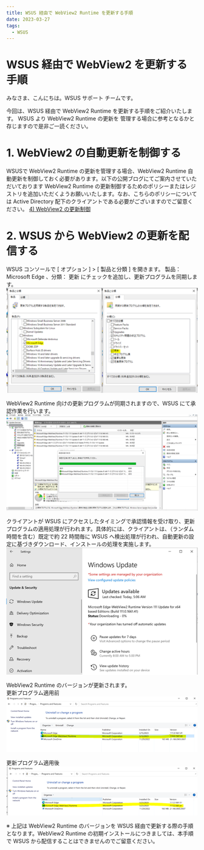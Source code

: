 ```yaml
---
title: WSUS 経由で WebView2 Runtime を更新する手順
date: 2023-03-27
tags:
  - WSUS
---
```


# WSUS 経由で WebView2 を更新する手順 
みなさま、こんにちは。WSUS サポート チームです。

今回は、WSUS 経由で WebView2 Runtime を更新する手順をご紹介いたします。
WSUS より WebView2 Runtime の更新を 管理する場合に参考となるかと存じますので是非ご一読ください。

# 1. WebView2 の自動更新を制御する  
WSUSで WebView2 Runtime の更新を管理する場合、WebView2 Runtime 自動更新を制御しておく必要があります。以下の公開ブログにてご案内させていただいております WebView2 Runtime の更新制御するためのポリシーまたはレジストリを追加いただくようお願いいたします。なお、こちらのポリシーについては Active Directory 配下のクライアントである必要がございますのでご留意ください。  [4) WebView2 の更新制御](https://jpdsi.github.io/blog/internet-explorer-microsoft-edge/how-and-why-to-update-edge/#4-WebView2-%E3%81%AE%E6%9B%B4%E6%96%B0%E5%88%B6%E5%BE%A1)


# 2. WSUS から WebView2 の更新を配信する  
WSUS コンソールで [ オプション ] > [ 製品と分類 ] を開きます。
製品： Microsoft Edge 、分類： 更新 にチェックを追加し、更新プログラムを同期します。  
![](2023-03-27_01/2023-03-27_01_1.png)  

WebView2 Runtime 向けの更新プログラムが同期されますので、WSUS にて承認作業を行います。  
![](2023-03-27_01/2023-03-27_01_2.png)

クライアントが WSUS にアクセスしたタイミングで承認情報を受け取り、更新プログラムの適用処理が行われます。具体的には、クライアントは、（ランダム時間を含む）既定で約 22 時間毎に WSUS へ検出処理が行われ、自動更新の設定に基づきダウンロード、インストールの処理を実施します。  
![](2023-03-27_01/2023-03-27_01_3.png)

WebView2 Runtime のバージョンが更新されます。  
更新プログラム適用前  
![](2023-03-27_01/2023-03-27_01_4.png)
 
更新プログラム適用後  
![](2023-03-27_01/2023-03-27_01_5.png)


※ 上記は WebView2 Runtime のバージョンを WSUS 経由で更新する際の手順となります。WebView2 Runtime の初期インストールにつきましては、本手順で WSUS から配信することはできませんのでご留意ください。  


